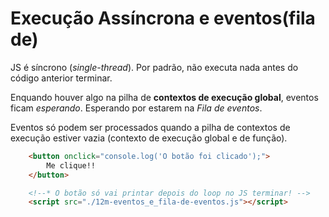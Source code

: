 # Execução Assíncrona e eventos(fila de)

JS é síncrono (*single-thread*). Por padrão, não executa nada antes
do código anterior terminar.

Enquando houver algo na pilha de **contextos de execução global**, eventos ficam *esperando*. Esperando por estarem na *Fila de eventos*.

Eventos só podem ser processados quando a pilha de contextos de execução estiver vazia (contexto de execução global e de função).

```html
	<button onclick="console.log('O botão foi clicado');">
		Me clique!!
	</button>

	<!--* O botão só vai printar depois do loop no JS terminar! -->
	<script src="./12m-eventos_e_fila-de-eventos.js"></script>
```
